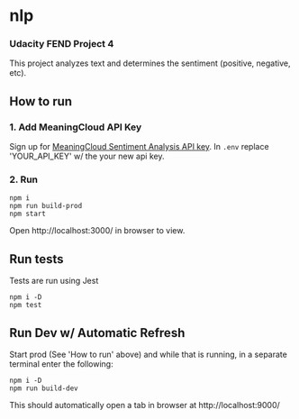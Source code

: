 # nlp
### Udacity FEND Project 4

This project analyzes text and determines the sentiment (positive, negative, etc).

## How to run

### 1. Add MeaningCloud API Key
Sign up for [MeaningCloud Sentiment Analysis API key](https://www.meaningcloud.com/developer/sentiment-analysis). 
In `.env` replace 'YOUR_API_KEY' w/ the your new api key.

### 2. Run
```
npm i
npm run build-prod
npm start
```
Open http://localhost:3000/ in browser to view.

## Run tests
Tests are run using Jest
```
npm i -D
npm test
```

## Run Dev w/ Automatic Refresh
Start prod (See 'How to run' above) and while that is running, in a separate terminal enter the following:
```
npm i -D
npm run build-dev
```
This should automatically open a tab in browser at http://localhost:9000/ 